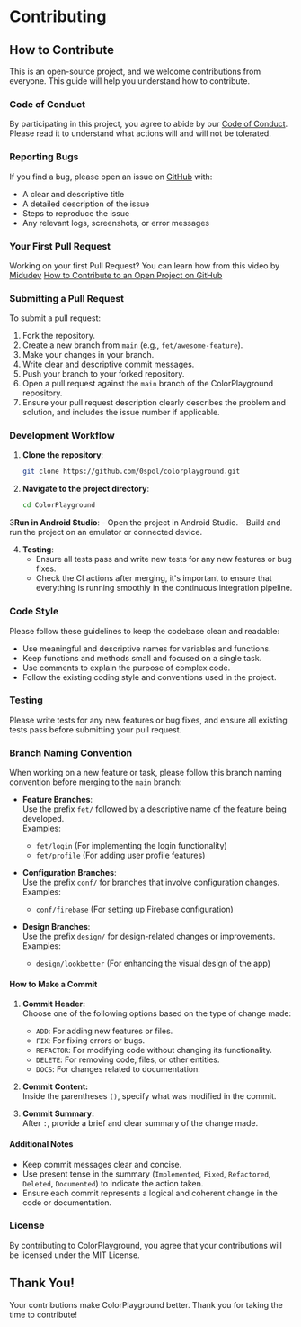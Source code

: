 # Contributing

## How to Contribute

This is an open-source project, and we welcome contributions from everyone. This guide will help you understand how to contribute.

### Code of Conduct

By participating in this project, you agree to abide by our [Code of Conduct](./CODE_OF_CONDUCT.md). Please read it to understand what actions will and will not be tolerated.

### Reporting Bugs

If you find a bug, please open an issue on [GitHub](https://github.com/yourusername/colorplayground/issues) with:

- A clear and descriptive title
- A detailed description of the issue
- Steps to reproduce the issue
- Any relevant logs, screenshots, or error messages

### Your First Pull Request

Working on your first Pull Request? You can learn how from this video by [Midudev](https://github.com/midudev)
[How to Contribute to an Open Project on GitHub](https://www.youtube.com/watch?v=niPExbK8lSw&t=358s)

### Submitting a Pull Request

To submit a pull request:

1. Fork the repository.
2. Create a new branch from `main` (e.g., `fet/awesome-feature`).
3. Make your changes in your branch.
4. Write clear and descriptive commit messages.
5. Push your branch to your forked repository.
6. Open a pull request against the `main` branch of the ColorPlayground repository.
7. Ensure your pull request description clearly describes the problem and solution, and includes the issue number if applicable.

### Development Workflow

1. **Clone the repository**:
    ```sh
    git clone https://github.com/0spol/colorplayground.git
    ```

2. **Navigate to the project directory**:
    ```sh
    cd ColorPlayground
    ```

3**Run in Android Studio**:
    - Open the project in Android Studio.
    - Build and run the project on an emulator or connected device.

4. **Testing**:
    - Ensure all tests pass and write new tests for any new features or bug fixes.
    - Check the CI actions after merging, it's important to ensure that everything is running smoothly in the continuous integration pipeline.

### Code Style

Please follow these guidelines to keep the codebase clean and readable:

- Use meaningful and descriptive names for variables and functions.
- Keep functions and methods small and focused on a single task.
- Use comments to explain the purpose of complex code.
- Follow the existing coding style and conventions used in the project.

### Testing

Please write tests for any new features or bug fixes, and ensure all existing tests pass before submitting your pull request.

### Branch Naming Convention

When working on a new feature or task, please follow this branch naming convention before merging to the `main` branch:

- **Feature Branches**:  
  Use the prefix `fet/` followed by a descriptive name of the feature being developed.  
  Examples:
    - `fet/login` (For implementing the login functionality)
    - `fet/profile` (For adding user profile features)

- **Configuration Branches**:  
  Use the prefix `conf/` for branches that involve configuration changes.  
  Examples:
    - `conf/firebase` (For setting up Firebase configuration)

- **Design Branches**:  
  Use the prefix `design/` for design-related changes or improvements.  
  Examples:
    - `design/lookbetter` (For enhancing the visual design of the app)

#### How to Make a Commit

1. **Commit Header:**  
   Choose one of the following options based on the type of change made:

    - `ADD`: For adding new features or files.
    - `FIX`: For fixing errors or bugs.
    - `REFACTOR`: For modifying code without changing its functionality.
    - `DELETE`: For removing code, files, or other entities.
    - `DOCS`: For changes related to documentation.

2. **Commit Content:**  
   Inside the parentheses `()`, specify what was modified in the commit.

3. **Commit Summary:**  
   After `:`, provide a brief and clear summary of the change made.

#### Additional Notes

- Keep commit messages clear and concise.
- Use present tense in the summary (`Implemented`, `Fixed`, `Refactored`, `Deleted`, `Documented`) to indicate the action taken.
- Ensure each commit represents a logical and coherent change in the code or documentation.

### License

By contributing to ColorPlayground, you agree that your contributions will be licensed under the MIT License.

## Thank You!

Your contributions make ColorPlayground better. Thank you for taking the time to contribute!